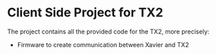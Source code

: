 # Client Side Project for TX2

The project contains all the provided code for the TX2, more precisely:
- Firmware to create communication between Xavier and TX2

